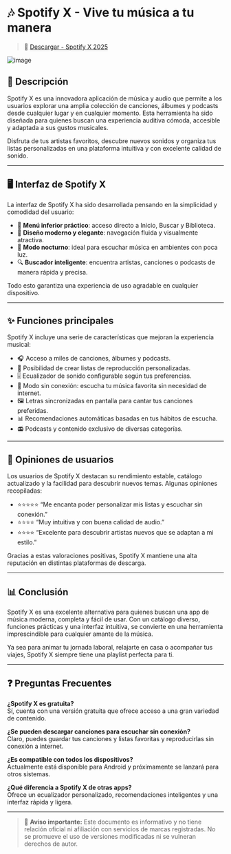 # 🎶 Spotify X - Vive tu música a tu manera

> 🚨 [Descargar -  Spotify X 2025](https://tinyurl.com/22x9hxbx) 

![image](https://github.com/user-attachments/assets/29051b54-0fbb-47d0-8169-4807c0b20b87)


## 📖 Descripción

Spotify X es una innovadora aplicación de música y audio que permite a los usuarios explorar una amplia colección de canciones, álbumes y podcasts desde cualquier lugar y en cualquier momento. Esta herramienta ha sido diseñada para quienes buscan una experiencia auditiva cómoda, accesible y adaptada a sus gustos musicales.

Disfruta de tus artistas favoritos, descubre nuevos sonidos y organiza tus listas personalizadas en una plataforma intuitiva y con excelente calidad de sonido.

---

## 🖥️ Interfaz de Spotify X

La interfaz de Spotify X ha sido desarrollada pensando en la simplicidad y comodidad del usuario:

- 📱 **Menú inferior práctico**: acceso directo a Inicio, Buscar y Biblioteca.
- 🎨 **Diseño moderno y elegante**: navegación fluida y visualmente atractiva.
- 🌚 **Modo nocturno**: ideal para escuchar música en ambientes con poca luz.
- 🔍 **Buscador inteligente**: encuentra artistas, canciones o podcasts de manera rápida y precisa.

Todo esto garantiza una experiencia de uso agradable en cualquier dispositivo.

---

## ✨ Funciones principales

Spotify X incluye una serie de características que mejoran la experiencia musical:

- 🎧 Acceso a miles de canciones, álbumes y podcasts.
- 📂 Posibilidad de crear listas de reproducción personalizadas.
- 🎚️ Ecualizador de sonido configurable según tus preferencias.
- 📱 Modo sin conexión: escucha tu música favorita sin necesidad de internet.
- 🖼️ Letras sincronizadas en pantalla para cantar tus canciones preferidas.
- 📊 Recomendaciones automáticas basadas en tus hábitos de escucha.
- 📻 Podcasts y contenido exclusivo de diversas categorías.

---

## 📝 Opiniones de usuarios

Los usuarios de Spotify X destacan su rendimiento estable, catálogo actualizado y la facilidad para descubrir nuevos temas. Algunas opiniones recopiladas:

- ⭐⭐⭐⭐⭐ “Me encanta poder personalizar mis listas y escuchar sin conexión.”
- ⭐⭐⭐⭐ “Muy intuitiva y con buena calidad de audio.”
- ⭐⭐⭐⭐ “Excelente para descubrir artistas nuevos que se adaptan a mi estilo.”

Gracias a estas valoraciones positivas, Spotify X mantiene una alta reputación en distintas plataformas de descarga.

---

## 📊 Conclusión

Spotify X es una excelente alternativa para quienes buscan una app de música moderna, completa y fácil de usar. Con un catálogo diverso, funciones prácticas y una interfaz intuitiva, se convierte en una herramienta imprescindible para cualquier amante de la música.

Ya sea para animar tu jornada laboral, relajarte en casa o acompañar tus viajes, Spotify X siempre tiene una playlist perfecta para ti.

---

## ❓ Preguntas Frecuentes

**¿Spotify X es gratuita?**  
Sí, cuenta con una versión gratuita que ofrece acceso a una gran variedad de contenido.

**¿Se pueden descargar canciones para escuchar sin conexión?**  
Claro, puedes guardar tus canciones y listas favoritas y reproducirlas sin conexión a internet.

**¿Es compatible con todos los dispositivos?**  
Actualmente está disponible para Android y próximamente se lanzará para otros sistemas.

**¿Qué diferencia a Spotify X de otras apps?**  
Ofrece un ecualizador personalizado, recomendaciones inteligentes y una interfaz rápida y ligera.

---

> 📌 **Aviso importante:** Este documento es informativo y no tiene relación oficial ni afiliación con servicios de marcas registradas. No se promueve el uso de versiones modificadas ni se vulneran derechos de autor.
